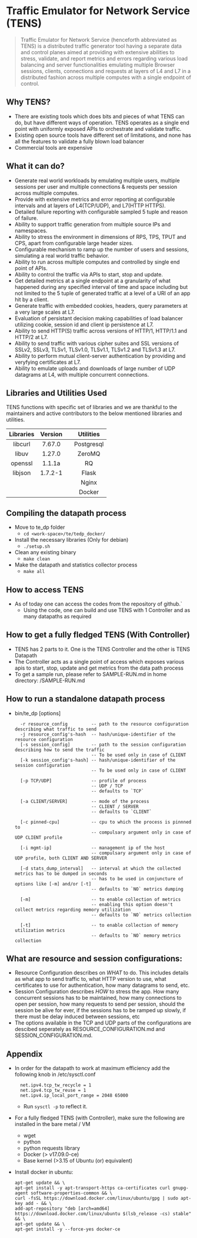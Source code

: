 # Traffic Emulator for Network Service (TENS)

> Traffic Emulator for Network Service (henceforth abbreviated as TENS) is a distributed traffic generator tool having a separate data and control planes aimed at providing with extensive abilities to stress, validate, and report metrics and errors regarding various load balancing and server functionalities emulating multiple Browser sessions, clients, connections and requests at layers of L4 and L7 in a distributed fashion across multiple computes with a single endpoint of control.

## Why TENS?
* There are existing tools which does bits and pieces of what TENS can do, but have different ways of operation. TENS operates as a single end point with uniformly exposed APIs to orchestrate and validate traffic.
* Existing open source tools have different set of limitations, and none has all the features to validate a fully blown load balancer
* Commercial tools are expensive

## What it can do?
* Generate real world workloads by emulating multiple users, multiple sessions per user and multiple connections & requests per session across multiple computes.
* Provide with extensive metrics and error reporting at configurable intervals and at layers of L4(TCP/UDP), and L7(HTTP HTTPS).
* Detailed failure reporting with configurable sampled 5 tuple and reason of failure.
* Ability to support traffic generation from multiple source IPs and namespaces.
* Ability to stress the environment in dimensions of RPS, TPS, TPUT and CPS, apart from configurable large header sizes.
* Configurable mechanism to ramp up the number of users and sessions, simulating a real world traffic behavior.
* Ability to run across multiple computes and controlled by single end point of APIs.
* Ability to control the traffic via APIs to start, stop and update.
* Get detailed metrics at a single endpoint at a granularity of what happened during any specified interval of time and space including but not limited to the 5 tuple of generated traffic at a level of a URI of an app hit by a client.
* Generate traffic with embedded cookies, headers, query parameters at a very large scales at L7.
* Evaluation of persistant decision making capabilities of load balancer utilizing cookie, session id and client ip persistence at L7.
* Ability to send HTTP(S) traffic across versions of HTTP/1, HTTP/1.1 and HTTP/2 at L7.
* Ability to send traffic with various cipher suites and SSL versions of SSLv2, SSLv3, TLSv1, TLSv1.0, TLSv1.1, TLSv1.2 and TLSv1.3 at L7.
* Ability to perform mutual client-server authentication by providing and veryfying certificates at L7.
* Ability to emulate uploads and downloads of large number of UDP datagrams at L4, with multiple concurrent connections.

## Libraries and Utilities Used
TENS functions with specific set of libraries and we are thankful to the maintainers and active contributors to the below mentioned libraries and utilities.

|   Libraries   |   Version  |       | Utilities  |
| :-----------: | :--------: | :---: | :--------: |
|   libcurl     |   7.67.0   |       | Postgresql |
|    libuv      |   1.27.0   |       |   ZeroMQ   |
|   openssl     |   1.1.1a   |       |     RQ     |
|   libjson     |   1.7.2-1  |       |   Flask    |
|               |            |       |    Nginx   |
|               |            |       |   Docker   |
## Compiling the datapath process
* Move to te_dp folder
	* `cd <work-space>/te/tedp_docker/`
* Install the necessary libraries (Only for debian)
	* `./setup.sh`
* Clean any existing binary
	* `make clean`
* Make the datapath and statistics collector process
	* `make all`

## How to access TENS
* As of today one can access the codes from the repository of github.`
	* Using the code, one can build and use TENS with 1 Controller and as many datapaths as required

## How to get a fully fledged TENS (With Controller)
* TENS has 2 parts to it. One is the TENS Controller and the other is TENS Datapath
* The Controller acts as a single point of access which exposes various apis to start, stop, update and get metrics from the data path process
* To get a sample run, please refer to SAMPLE-RUN.md in home directory:
       <work-space>/SAMPLE-RUN.md

## How to run a standalone datapath process
* bin/te_dp [options]

        -r resource_config         -- path to the resource configuration describing what traffic to send
        -j resource_config's-hash  -- hash/unique-identifier of the resource configuration
        [-s session_config]        -- path to the session configuration describing how to send the traffic
                                   -- To be used only in case of CLIENT
        [-k session_config's-hash] -- hash/unique-identifier of the session configuration
                                   -- To be used only in case of CLIENT

        [-p TCP/UDP]               -- profile of process
                                   -- UDP / TCP
                                   -- defaults to `TCP`

        [-a CLIENT/SERVER]         -- mode of the process
                                   -- CLIENT / SERVER
                                   -- defaults to `CLIENT`

        [-c pinned-cpu]            -- cpu to which the process is pinnned to
                                   -- compulsary argument only in case of UDP CLIENT profile

        [-i mgmt-ip]               -- management ip of the host
                                   -- compulsary argument only in case of UDP profile, both CLIENT AND SERVER

        [-d stats_dump_interval]   -- interval at which the collected metrics has to be dumped in seconds
                                   -- has to be used in conjuncture of options like [-m] and/or [-t]
                                   -- defaults to `NO` metrics dumping

        [-m]                       -- to enable collection of metrics
                                   -- enabling this option doesn't collect metrics regarding memory utilization
                                   -- defaults to `NO` metrics collection

        [-t]                       -- to enable collection of memory utilization metrics
                                   -- defaults to `NO` memory metrics collection

## What are resource and session configurations:
* Resource Configuration describes on *WHAT* to do. This includes details as what app to send traffic to, what HTTP version to use, what certificates to use for authentication, how many datagrams to send, etc.
* Session Configuration describes *HOW* to stress the app. How many concurrent sessions has to be maintained, how many connections to open per session, how many requests to send per session, should the session be alive for ever, if the sessions has to be ramped up slowly, if there must be delay induced between sessions, etc
* The options available in the TCP and UDP parts of the configurations are descibed seperately as RESOURCE_CONFIGURATION.md and SESSION_CONFIGURATION.md.


## Appendix
* In order for the datapath to work at maximum efficiency add the following knob in /etc/sysctl.conf
  ```
    net.ipv4.tcp_tw_recycle = 1
    net.ipv4.tcp_tw_reuse = 1
    net.ipv4.ip_local_port_range = 2048 65000
  ```
  * Run `sysctl -p` to reflect it.

* For a fully fledged TENS (with Controller), make sure the following are installed in the bare metal / VM
  * wget
  * python
  * python requests library
  * Docker (> v17.09.0-ce)
  * Base kernel (>3.15 of Ubuntu (or) equivalent)

* Install docker in ubuntu:
  ```
  apt-get update && \
  apt-get install -y apt-transport-https ca-certificates curl gnupg-agent software-properties-common && \
  curl -fsSL https://download.docker.com/linux/ubuntu/gpg | sudo apt-key add - && \
  add-apt-repository "deb [arch=amd64] https://download.docker.com/linux/ubuntu $(lsb_release -cs) stable" && \
  apt-get update && \
  apt-get install -y --force-yes docker-ce
  ```
